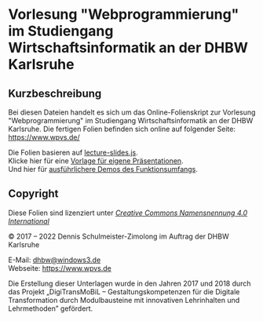 Vorlesung "Webprogrammierung" im Studiengang Wirtschaftsinformatik an der DHBW Karlsruhe
========================================================================================

Kurzbeschreibung
----------------

Bei diesen Dateien handelt es sich um das Online-Folienskript zur Vorlesung
"Webprogrammierung" im Studiengang Wirtschaftsinformatik an der DHBW Karlsruhe.
Die fertigen Folien befinden sich online auf folgender Seite: https://www.wpvs.de/

Die Folien basieren auf [lecture-slides.js](https://github.com/DennisSchulmeister/lecture-slides.js). <br/>
Klicke hier für eine [Vorlage für eigene Präsentationen](https://github.com/DennisSchulmeister/ls-presentation-template). <br/>
Und hier für [ausführlichere Demos des Funktionsumfangs](https://github.com/DennisSchulmeister/ls-presentation-demo).

Copyright
---------

Diese Folien sind lizenziert unter
[_Creative Commons Namensnennung 4.0 International_](http://creativecommons.org/licenses/by/4.0/)

© 2017 – 2022 Dennis Schulmeister-Zimolong im Auftrag der DHBW Karlsruhe <br/>

E-Mail: [dhbw@windows3.de](mailto:dhbw@windows3.de) <br/>
Webseite: https://www.wpvs.de

Die Erstellung dieser Unterlagen wurde in den Jahren 2017 und 2018 durch
das Projekt „DigiTransMoBiL – Gestaltungskompetenzen für die Digitale
Transformation durch Modulbausteine mit innovativen Lehrinhalten und
Lehrmethoden” gefördert.
